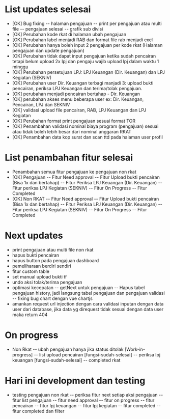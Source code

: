 # List updates selesai

- [OK] Bug fixing
  -- halaman pengajuan
  -- print per pengajuan atau multi file
  -- pengajuan selesai
  -- grafik sub divisi
- [OK] Perubahan kode rkat di halaman ubah pengajuan
- [OK] Perubahan label menjadi RAB dan format file rab menjadi exel
- [OK] Perubahan hanya boleh input 2 pengajuan per kode rkat (Halaman pengajuan dan update pengajuan)
- [OK] Perubahan tidak dapat input pengajuan ketika sudah pencairan tetapi belum upload 2x lpj dan pengaju wajib upload lpj dalam waktu 1 minggu
- [OK] Perubahan persetujuan LPJ: LPJ Keuangan (Dir. Keuangan) dan LPJ Kegiatan (SEKNIV)
- [OK] Perubahan user Dir. Keuangan terbagi manjadi 3: upload bukti pencairan, periksa LPJ Keuangan dan terima/tolak pengajuan.
- [OK] perubahan menjadi pencairan bertahap - Dir. Keuangan
- [OK] perubahan akses menu beberapa user ex: Dir. Keuangan, Pencairan, LPJ dan SEKNIV
- [OK] validasi upload file pencairan, RAB, LPJ Keuangan dan LPJ Kegiatan
- [OK] Perubahan format print pengajuan sesuai format TOR
- [OK] Penambahan validasi nominal biaya program (pengajuan) sesuai atau tidak boleh lebih besar dari nominal anggaran RKAT
- [OK] Penambahan data kop surat dan scan ttd pada halaman user profil

# List penambahan fitur selesai

- Penambahan semua fitur pengajuan ke pengajuan non rkat
- [OK] Pengajuan
  -- Fitur Need approval
  -- Fitur Upload bukti pencairan (Bisa 1x dan bertahap)
  -- Fitur Periksa LPJ Keuangan (Dir. Keuangan)
  -- Fitur periksa LPJ Kegiatan (SEKNIV)
  -- Fitur On Progress
  -- Fitur Completed
- [OK] Non RKAT
  -- Fitur Need approval
  -- Fitur Upload bukti pencairan (Bisa 1x dan bertahap)
  -- Fitur Periksa LPJ Keuangan (Dir. Keuangan)
  -- Fitur periksa LPJ Kegiatan (SEKNIV)
  -- Fitur On Progress
  -- Fitur Completed

# Next updates

- print pengajuan atau multi file non rkat
- hapus bukti pencairan
- hapus button pada pengajuan dashboard
- pemeliharaan berdiri sendiri
- fitur custom table
- set manual upload bukti tf
- undo aksi tolak/terima pengajuan
- optimasi kecepatan
  -- getNext untuk pengajuan
  -- Hapus tabel pengajuan history, jadi langsung tabel pengajuan dan pengajuan validasi
  -- fixing bug chart dengan vue chartjs
- amankan request url injection dengan cara validasi inputan dengan data user dari database, jika data yg direquest tidak sesuai dengan data user maka return 404

# On progress

- Non Rkat
  -- ubah pengajuan hanya jika status ditolak [Work-in-progress]
  -- list upload pencairan [fungsi-sudah-selesai]
  -- periksa lpj keuangan [fungsi-sudah-selesai]
  -- completed rkat

# Hari ini development dan testing

- testing pengajuan non rkat
  -- periksa fitur next setiap aksi pengajuan
  -- fitur list pengajuan
  -- fitur need approval
  -- fitur on progress
  -- fitur pencairan
  -- fitur lpj keuangan
  -- fitur lpj kegiatan
  -- fitur completed
  -- fitur completed dan filter
